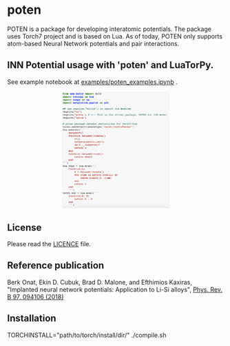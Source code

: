 # poten

POTEN is a package for developing interatomic potentials. The package uses Torch7 project and is based on Lua. As of today, POTEN only supports atom-based Neural Network potentials and pair interactions.

## INN Potential usage with 'poten' and LuaTorPy.

See example notebook at [examples/poten_examples.ipynb](https://github.com/berkonat/poten/tree/master/examples/poten_examples.ipynb) .

<p align="center">
  <img src="https://github.com/berkonat/poten/blob/master/luatorpy-INN.png?raw=true" width="250" title="INN-LuaTorPy">
</p>

## License

Please read the [LICENCE](LICENSE) file.

## Reference publication

Berk Onat, Ekin D. Cubuk, Brad D. Malone, and Efthimios Kaxiras, "Implanted neural network potentials: Application to Li-Si alloys", [Phys. Rev. B 97, 094106 (2018)](https://journals.aps.org/prb/abstract/10.1103/PhysRevB.97.094106)

## Installation

TORCHINSTALL="path/to/torch/install/dir/" ./compile.sh
